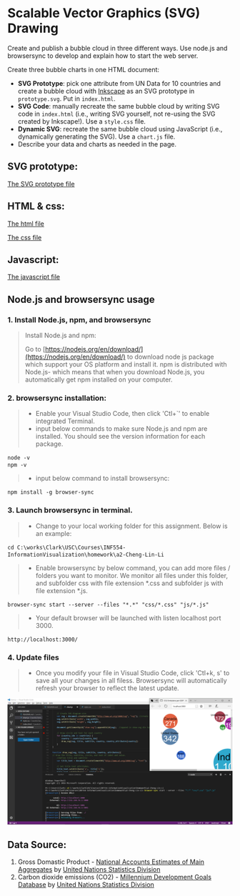  # Scalable Vector Graphics (SVG) Drawing

Create and publish a bubble cloud in three different ways. Use node.js and browsersync to develop and explain how to start the web server. 

Create three bubble charts in one HTML document:
* **SVG Prototype**: pick one attribute from UN Data for 10 countries and create a bubble cloud with [Inkscape](http://www.inkscape.org) as an SVG prototype in `prototype.svg`. Put in `index.html`.
* **SVG Code**: manually recreate the same bubble cloud by writing SVG code in `index.html` (i.e., writing SVG yourself, not re-using the SVG created by Inkscape!). Use a `style.css` file.
* **Dynamic SVG**: recreate the same bubble cloud using JavaScript (i.e., dynamically generating the SVG). Use a `chart.js` file.
* Describe your data and charts as needed in the page.


## SVG prototype:
[The SVG prototype file](https://github.com/INF554Fall17/a2-Cheng-Lin-Li/blob/master/prototype.svg?short_path=a9581bf)

## HTML & css:
[The html file](https://github.com/INF554Fall17/a2-Cheng-Lin-Li/blob/master/index.html)

[The css file](https://github.com/INF554Fall17/a2-Cheng-Lin-Li/blob/master/css/style.css)

## Javascript:
[The javascript file](https://github.com/INF554Fall17/a2-Cheng-Lin-Li/blob/master/js/chart.js)

## Node.js and browsersync usage

### 1. Install Node.js, npm, and browsersync

>Install Node.js and npm:
>
>Go to [https://nodejs.org/en/download/](https://nodejs.org/en/download/) to download node js package which support your OS platform and install it. npm is distributed with Node.js- which means that when you download Node.js, you automatically get npm installed on your computer.

### 2. browsersync installation:
>
> * Enable your Visual Studio Code, then click 'Ctl+`' to enable integrated Terminal.
> * input below commands to make sure Node.js and npm are installed. You should see the version information for each package.
```
node -v
npm -v
```
> * input below command to install browsersync:
```
npm install -g browser-sync
```
### 3. Launch browsersync in terminal.
> * Change to your local working folder for this assignment. Below is an example:
```
cd C:\works\Clark\USC\Courses\INF554-InformationVisualization\homework\a2-Cheng-Lin-Li
```
> * Enable browsersync by below command, you can add more files / folders you want to monitor. We monitor all files under this folder, and subfolder css with file extension *.css and subfolder js with file extension *.js.
```
browser-sync start --server --files "*.*" "css/*.css" "js/*.js"
```
> * Your default browser will be launched with listen localhost port 3000.
```
http://localhost:3000/
```
### 4. Update files
> * Once you modify your file in Visual Studio Code, click 'Ctl+k, s' to save all your changes in all filess. Browsersync will automatically refresh your browser to reflect the latest update.

![Node.js and browsersync usage screenshoot for reference.](image/screenshoot.png "Model Architecture")

## Data Source:
1. Gross Domastic Product - [National Accounts Estimates of Main Aggregates](http://data.un.org/Data.aspx?d=SNAAMA&f=grID%3a101%3bcurrID%3aUSD%3bpcFlag%3a0%3bitID%3a9) by [United Nations Statistics Division](https://unstats.un.org/home/)
2. Carbon dioxide emissions (CO2) - [Millennium Development Goals Database](http://data.un.org/Data.aspx?q=CO2&d=MDG&f=seriesRowID%3a749#MDG) by [United Nations Statistics Division](https://unstats.un.org/home/)

